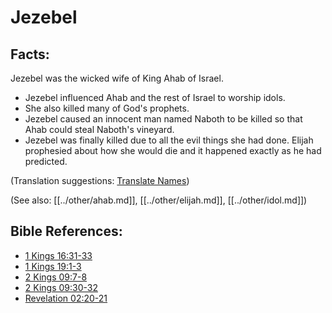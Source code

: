 # Jezebel #

## Facts: ##

Jezebel was the wicked wife of King Ahab of Israel.

* Jezebel influenced Ahab and the rest of Israel to worship idols.
* She also killed many of God's prophets.
* Jezebel caused an innocent man named Naboth to be killed so that Ahab could steal Naboth's vineyard.
* Jezebel was finally killed due to all the evil things she had done. Elijah prophesied about how she would die and it happened exactly as he had predicted.

(Translation suggestions: [Translate Names](en/ta-vol1/translate/man/translate-names))

(See also: [[../other/ahab.md]], [[../other/elijah.md]], [[../other/idol.md]])

## Bible References: ##

* [1 Kings 16:31-33](en/tn/1ki/help/16/31)
* [1 Kings 19:1-3](en/tn/1ki/help/19/01)
* [2 Kings 09:7-8](en/tn/2ki/help/09/07)
* [2 Kings 09:30-32](en/tn/2ki/help/09/30)
* [Revelation 02:20-21](en/tn/rev/help/02/20)